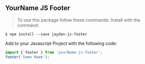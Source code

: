 ## YourName JS Footer
> To use this package follow these commands:
Install with the command:
```
$ npm install --save jayden-js-footer
```
Add to your Javascript Project with the following code:
```javascript
import { footer } from 'yourName-js-footer';
footer('Some Name');